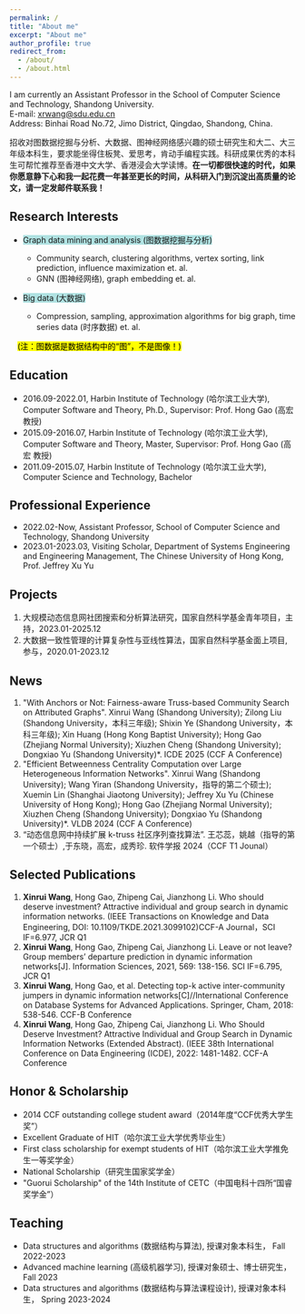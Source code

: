 ```yaml
---
permalink: /
title: "About me"
excerpt: "About me"
author_profile: true
redirect_from: 
  - /about/
  - /about.html
---
```


I am currently an Assistant Professor in the School of Computer Science and Technology, Shandong University. <br/>
E-mail: xrwang@sdu.edu.cn<br/>
Address: Binhai Road No.72, Jimo District, Qingdao, Shandong, China.

招收对图数据挖掘与分析、大数据、图神经网络感兴趣的硕士研究生和大二、大三年级本科生，要求能坐得住板凳、爱思考，肯动手编程实践。科研成果优秀的本科生可帮忙推荐至香港中文大学、香港浸会大学读博。**在一切都很快速的时代，如果你愿意静下心和我一起花费一年甚至更长的时间，从科研入门到沉淀出高质量的论文，请一定发邮件联系我！**


Research Interests
------
<!--======-->
<!--<span style="background-color:rgb(100,200,200,0.5)">highlight 3</span>-->
<!--<mark>highlight 2</mark>-->
- <span style="background-color:rgb(100,200,200,0.5)">Graph data mining and analysis (图数据挖掘与分析)</span>
  - Community search, clustering algorithms, vertex sorting, link prediction, influence maximization et. al.
  - GNN (图神经网络), graph embedding et. al.

- <span style="background-color:rgb(100,200,200,0.5)">Big data (大数据)</span>
  - Compression, sampling, approximation algorithms for big graph, time series data (时序数据) et. al.

&emsp;<mark>(注：图数据是数据结构中的“图”，不是图像！)</mark>

Education
------
- 2016.09-2022.01, Harbin Institute of Technology (哈尔滨工业大学),	Computer Software and Theory,	Ph.D., Supervisor: Prof. Hong Gao (高宏 教授)<br/>
- 2015.09-2016.07, Harbin Institute of Technology (哈尔滨工业大学), Computer Software and Theory, Master, Supervisor: Prof. Hong Gao (高宏 教授)<br/>
- 2011.09-2015.07, Harbin Institute of Technology (哈尔滨工业大学),	Computer Science and Technology,	Bachelor <br/>

Professional Experience
------
- 2022.02-Now, Assistant Professor, School of Computer Science and Technology, Shandong University<br/>
- 2023.01-2023.03, Visiting Scholar, Department of Systems Engineering and Engineering Management, The Chinese University of Hong Kong,  Prof. Jeffrey Xu Yu<br/>

Projects
------
1. 大规模动态信息网社团搜索和分析算法研究，国家自然科学基金青年项目，主持，2023.01-2025.12
2. 大数据一致性管理的计算复杂性与亚线性算法，国家自然科学基金面上项目, 参与，2020.01-2023.12

News
------
1. "With Anchors or Not: Fairness-aware Truss-based Community Search on Attributed Graphs". Xinrui Wang (Shandong University); Zilong Liu (Shandong University，本科三年级); Shixin Ye (Shandong University，本科三年级); Xin Huang (Hong Kong Baptist University); Hong Gao (Zhejiang Normal University); Xiuzhen Cheng (Shandong University); Dongxiao Yu (Shandong University)*. ICDE 2025 (CCF A Conference)
2. "Efficient Betweenness Centrality Computation over Large Heterogeneous Information Networks". Xinrui Wang (Shandong University); Wang Yiran (Shandong University，指导的第二个硕士); Xuemin Lin (Shanghai Jiaotong University); Jeffrey Xu Yu (Chinese University of Hong Kong); Hong Gao (Zhejiang Normal University); Xiuzhen Cheng (Shandong University); Dongxiao Yu (Shandong University)*. VLDB 2024 (CCF A Conference)
3. “动态信息网中持续扩展 k-truss 社区序列查找算法”. 王芯蕊，姚越（指导的第一个硕士）,于东晓，高宏，成秀珍. 软件学报 2024（CCF T1 Jounal）

Selected Publications
------
1. **Xinrui Wang**, Hong Gao, Zhipeng Cai, Jianzhong Li. Who should deserve investment? Attractive individual and group search in dynamic information networks. (IEEE Transactions on Knowledge and Data Engineering, DOI: 10.1109/TKDE.2021.3099102)CCF-A Journal，SCI IF=6.977, JCR Q1
2. **Xinrui Wang**, Hong Gao, Zhipeng Cai, Jianzhong Li. Leave or not leave? Group members’ departure prediction in dynamic information networks[J]. Information Sciences, 2021, 569: 138-156. SCI IF=6.795, JCR Q1
3. **Xinrui Wang**, Hong Gao, et al. Detecting top-k active inter-community jumpers in dynamic information networks[C]//International Conference on Database Systems for Advanced Applications. Springer, Cham, 2018: 538-546. CCF-B Conference
4. **Xinrui Wang**, Hong Gao, Zhipeng Cai, Jianzhong Li. Who Should Deserve Investment? Attractive Individual and Group Search in Dynamic Information Networks (Extended Abstract).
(IEEE 38th International Conference on Data Engineering (ICDE), 2022: 1481-1482. CCF-A Conference
<!--4. Xinrui Wang, Hong Gao, Zhipeng Cai, Jianzhong Li. Who Should Deserve Investment? Attractive Individual and Group Search in Dynamic Information Networks (Extended Abstract).
(IEEE 38th International Conference on Data Engineering (ICDE), 2022: 1481-1482. CCF-A Conference--> 

Honor & Scholarship
------
- 2014 CCF outstanding college student award（2014年度“CCF优秀大学生奖”）<br/>
- Excellent Graduate of HIT（哈尔滨工业大学优秀毕业生）<br/>
- First class scholarship for exempt students of HIT（哈尔滨工业大学推免生一等奖学金）<br/>
- National Scholarship（研究生国家奖学金）<br/>
- "Guorui Scholarship" of the 14th Institute of CETC（中国电科十四所“国睿奖学金”）

Teaching
------
- Data structures and algorithms (数据结构与算法), 授课对象本科生， Fall 2022-2023
- Advanced machine learning (高级机器学习), 授课对象硕士、博士研究生， Fall 2023
- Data structures and algorithms (数据结构与算法课程设计), 授课对象本科生， Spring 2023-2024




<!--For site content, there is one markdown file for each type of content, which are stored in directories like _publications, _talks, _posts, _teaching, or _pages. For example, each talk is a markdown file in the [_talks directory](https://github.com/academicpages/academicpages.github.io/tree/master/_talks).--> 

